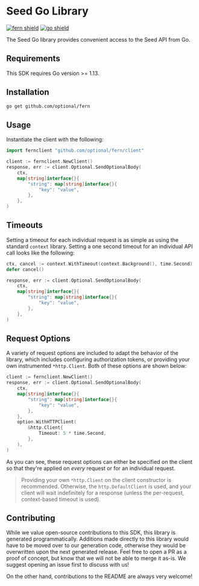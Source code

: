 # Seed Go Library

[![fern shield](https://img.shields.io/badge/%F0%9F%8C%BF-SDK%20generated%20by%20Fern-brightgreen)](https://github.com/fern-api/fern)
[![go shield](https://img.shields.io/badge/go-docs-blue)](https://pkg.go.dev/github.com/optional/fern)

The Seed Go library provides convenient access to the Seed API from Go.

## Requirements

This SDK requires Go version >= 1.13.

## Installation

```sh
go get github.com/optional/fern
```

## Usage

Instantiate the client with the following:

```go
import fernclient "github.com/optional/fern/client"

client := fernclient.NewClient()
response, err := client.Optional.SendOptionalBody(
	ctx,
	map[string]interface{}{
		"string": map[string]interface{}{
			"key": "value",
		},
	},
)
```

## Timeouts

Setting a timeout for each individual request is as simple as
using the standard `context` library. Setting a one second timeout
for an individual API call looks like the following:

```go
ctx, cancel := context.WithTimeout(context.Background(), time.Second)
defer cancel()

response, err := client.Optional.SendOptionalBody(
	ctx,
	map[string]interface{}{
		"string": map[string]interface{}{
			"key": "value",
		},
	},
)
```

## Request Options

A variety of request options are included to adapt the behavior of the library,
which includes configuring authorization tokens, or providing your own instrumented
`*http.Client`. Both of these options are shown below:

```go
client := fernclient.NewClient()
response, err := client.Optional.SendOptionalBody(
	ctx,
	map[string]interface{}{
		"string": map[string]interface{}{
			"key": "value",
		},
	},
	option.WithHTTPClient(
		&http.Client{
			Timeout: 5 * time.Second,
		},
	),
)
```
As you can see, these request options can either be specified on the client so that
they're applied on _every_ request or for an individual request.

> Providing your own `*http.Client` on the client constructor is recommended. Otherwise,
> the `http.DefaultClient` is used, and your client will wait indefinitely for a response
> (unless the per-request, context-based timeout is used).


## Contributing

While we value open-source contributions to this SDK, this library is generated programmatically.
Additions made directly to this library would have to be moved over to our generation code,
otherwise they would be overwritten upon the next generated release. Feel free to open a PR as
a proof of concept, but know that we will not be able to merge it as-is. We suggest opening
an issue first to discuss with us!

On the other hand, contributions to the README are always very welcome!